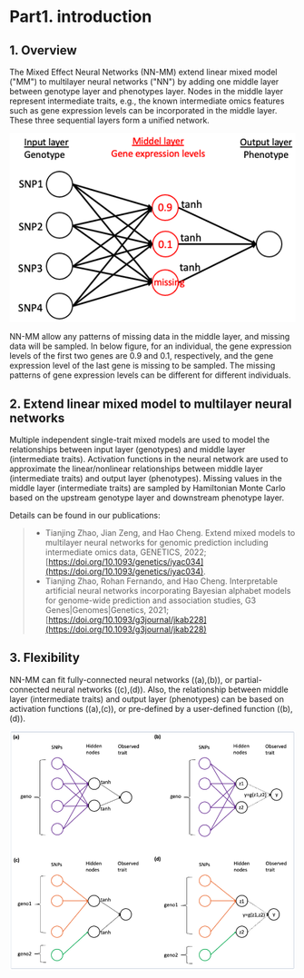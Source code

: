 # Part1. introduction

## 1. Overview
The Mixed Effect Neural Networks (NN-MM) extend linear mixed model ("MM") to multilayer neural networks ("NN") by adding one middle layer between genotype layer and phenotypes layer. Nodes in the middle layer represent intermediate traits, e.g., the known intermediate omics features such as gene expression levels can be incorporated in the middle layer. These three sequential layers form a unified network. 

![](https://github.com/zhaotianjing/figures/blob/main/omics_example.png)

NN-MM allow any patterns of missing data in the middle layer, and missing data will be sampled. In below figure, for an individual, the gene expression levels of the first two genes are 0.9 and 0.1, respectively, and the gene expression level of the last gene is missing to be sampled. The missing patterns of gene expression levels can be different for different individuals.

## 2. Extend linear mixed model to multilayer neural networks

Multiple independent single-trait mixed models are used to model the relationships between input layer (genotypes) and middle layer (intermediate traits). Activation functions in the neural network are used to approximate the linear/nonlinear relationships between middle layer (intermediate traits) and output layer (phenotypes). Missing values in the middle layer (intermediate traits) are sampled by Hamiltonian Monte Carlo based on the upstream genotype layer and downstream phenotype layer.

Details can be found in our publications:

> * Tianjing Zhao, Jian Zeng, and Hao Cheng. Extend mixed models to multilayer neural networks for genomic prediction including intermediate omics data, GENETICS, 2022; [https://doi.org/10.1093/genetics/iyac034](https://doi.org/10.1093/genetics/iyac034). 
> * Tianjing Zhao, Rohan Fernando, and Hao Cheng. Interpretable artificial neural networks incorporating Bayesian alphabet models for genome-wide prediction and association studies, G3 Genes|Genomes|Genetics, 2021;  [https://doi.org/10.1093/g3journal/jkab228](https://doi.org/10.1093/g3journal/jkab228)

## 3. Flexibility

NN-MM can fit fully-connected neural networks ((a),(b)), or partial-connected neural networks ((c),(d)). Also, the relationship between middle layer (intermediate traits) and output layer (phenotypes) can be based on activation functions ((a),(c)), or pre-defined by a user-defined function ((b),(d)).

![](https://github.com/zhaotianjing/figures/blob/main/wiki_full_vs_partial.png)
